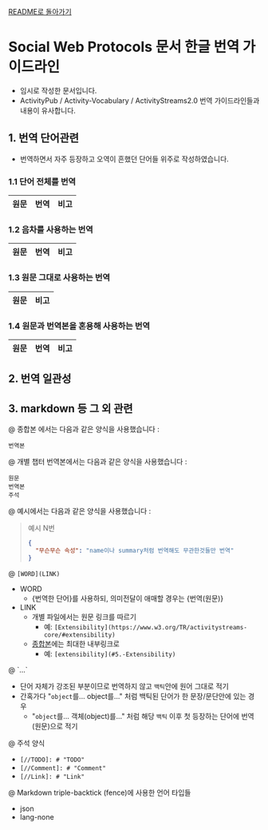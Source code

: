 [README로 돌아가기](README.md)

# Social Web Protocols 문서 한글 번역 가이드라인

- 임시로 작성한 문서입니다.
- ActivityPub / Activity-Vocabulary / ActivityStreams2.0 번역 가이드라인들과 내용이 유사합니다.

## 1. 번역 단어관련

- 번역하면서 자주 등장하고 오역이 흔했던 단어들 위주로 작성하였습니다.

### 1.1 단어 전체를 번역

원문 | 번역 | 비고
-- | -- | --

### 1.2 음차를 사용하는 번역

원문 | 번역 | 비고
-- | -- | --

### 1.3 원문 그대로 사용하는 번역

원문 | 비고
-- | --

### 1.4 원문과 번역본을 혼용해 사용하는 번역

원문 | 번역 |  비고
-- | -- | --

## 2. 번역 일관성

## 3. markdown 등 그 외 관련

@ 종합본 에서는 다음과 같은 양식을 사용했습니다 :

```language-none
번역본
```

@ 개별 챕터 번역본에서는 다음과 같은 양식을 사용했습니다 :

```language-none
원문
번역본
주석
```

@ 예시에서는 다음과 같은 양식을 사용했습니다 :

>예시 N번
>
>```json
>{
>   "무슨무슨 속성": "name이나 summary처럼 번역해도 무관한것들만 번역"
>}
>```

@ `[WORD](LINK)`

- WORD
  - {번역한 단어}를 사용하되, 의미전달이 애매할 경우는 {번역(원문)}
- LINK
  - 개별 파일에서는 원문 링크를 따르기
    - 예: `[Extensibility](https://www.w3.org/TR/activitystreams-core/#extensibility)`
  - [종합본](ActivityVocabulary.md)에는 최대한 내부링크로
    - 예: `[extensibility](#5.-Extensibility)`

@ \`...\`

- 단어 자체가 강조된 부분이므로 번역하지 않고 `백틱`안에 원어 그대로 적기
- 간혹가다 "`object`를... object를..." 처럼 백틱된 단어가 한 문장/문단안에 있는 경우
  - "`object`를... 객체(object)를..." 처럼 해당 `백틱` 이후 첫 등장하는 단어에 번역(원문)으로 적기

@ 주석 양식

- `[//TODO]: # "TODO"`
- `[//Comment]: # "Comment"`
- `[//Link]: # "Link"`

@ Markdown triple-backtick (fence)에 사용한 언어 타입들

- json
- lang-none
